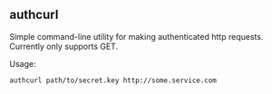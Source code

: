 authcurl
--------

Simple command-line utility for making authenticated http requests. Currently only supports GET.

Usage:

    authcurl path/to/secret.key http://some.service.com
